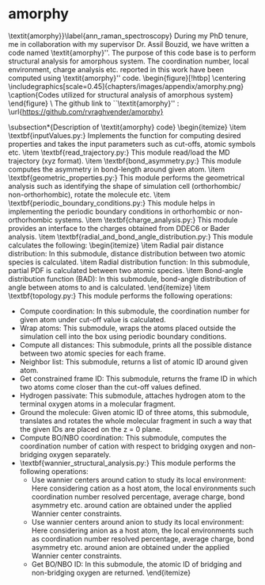 # amorphy

\\textit{amorphy}}\\label{ann_raman_spectroscopy} During my PhD tenure,
me in collaboration with my supervisor Dr. Assil Bouzid, we have written
a code named \\textit{amorphy}\'\'. The purpose of this code base is to
perform structural analysis for amorphous system. The coordination
number, local environment, charge analysis etc. reported in this work
have been computed using \\textit{amorphy}\'\' code.
\\begin{figure}\[!htbp\] \\centering
\\includegraphics\[scale=0.45\]{chapters/images/appendix/amorphy.png}
\\caption{Codes utilized for structural analysis of amorphous system}
\\end{figure} \\ The github link to \`\`\\textit{amorphy}\'\' :
\\url{https://github.com/rvraghvender/amorphy}

\\subsection\*{Description of \\textit{amorphy} code} \\begin{itemize}
\\item \\textbf{inputValues.py:} Implements the function for computing
desired properties and takes the input parameters such as cut-offs,
atomic symbols etc. \\item \\textbf{read_trajectory.py:} This module
read/load the MD trajectory (xyz format). \\item
\\textbf{bond_asymmetry.py:} This module computes the asymmetry in
bond-length around given atom. \\item \\textbf{geometric_properties.py:}
This module performs the geometrical analysis such as identifying the
shape of simulation cell (orthorhombic/ non-orthorhombic), rotate the
molecule etc. \\item \\textbf{periodic_boundary_conditions.py:} This
module helps in implementing the periodic boundary conditions in
orthorhombic or non-orthorhombic systems. \\item
\\textbf{charge_analysis.py:} This module provides an interface to the
charges obtained from DDEC6 or Bader analysis. \\item
\\textbf{radial_and_bond_angle_distribution.py:} This module calculates
the following: \\begin{itemize} \\item Radial pair distance
distribution: In this submodule, distance distribution between two
atomic species is calculated. \\item Radial distribution function: In
this submodule, partial PDF is calculated between two atomic species.
\\item Bond-angle distribution function (BAD): In this submodule,
bond-angle distribution of angle between atoms to and is calculated.
\\end{itemize} \\item \\textbf{topology.py:} This module performs the
following operations:
- Compute coordination: In this submodule, the coordination number for given atom under cut-off value is calculated. 
- Wrap atoms: This submodule, wraps the atoms placed outside the simulation cell into the box using periodic boundary conditions. 
- Compute all distances: This submodule, prints all the possible distance between two atomic species for each frame. 
- Neighbor list: This submodule, returns a list of atomic ID around given atom. 
- Get constrained frame ID: This submodule, returns the frame ID in which two atoms come closer than the cut-off values defined.
- Hydrogen passivate: This submodule, attaches hydrogen atom to the terminal oxygen atoms in a molecular fragment. 
- Ground the molecule: Given atomic ID of three atoms, this submodule, translates and rotates the whole molecular fragment in such a way that the given IDs are placed on the z = 0 plane.
- Compute BO/NBO coordination: This submodule, computes the coordination number of cation with respect to bridging oxygen and non-bridging oxygen separately.
- \\textbf{wannier_structural_analysis.py:} This module performs the following operations:
  - Use wannier centers around cation to study its local environment: Here considering cation as a host atom, the local environments such coordination number resolved
percentage, average charge, bond asymmetry etc. around cation are obtained under the applied Wannier center constraints. 
  - Use wannier centers around anion to study its local environment: Here considering anion as a host atom, the local environments such as coordination number resolved percentage, average charge, bond asymmetry etc. around anion are obtained under the applied Wannier center constraints. 
  - Get BO/NBO ID: In this submodule, the atomic ID of bridging and non-bridging oxygen are returned. 
\\end{itemize}
